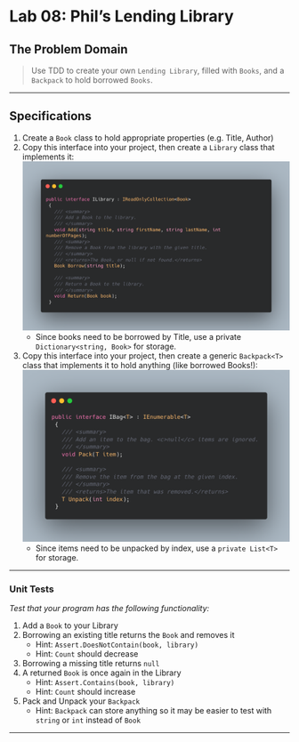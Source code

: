 # Lab 08: Phil’s Lending Library

## The Problem Domain

> Use TDD to create your own `Lending Library`, filled with `Books`, and a `Backpack` to hold borrowed `Books`.

---

## Specifications

1. Create a `Book` class to hold appropriate properties (e.g. Title, Author)
2. Copy this interface into your project, then create a `Library` class that implements it:
    ![Interface One](./img/lending-library-interface1.png)
    - Since books need to be borrowed by Title, use a private `Dictionary<string, Book>` for storage.
3. Copy this interface into your project, then create a generic `Backpack<T>` class that implements it to hold anything (like borrowed Books!):
    ![Interface Two](./img/lending-library-interface2.png)
    - Since items need to be unpacked by index, use a `private List<T>` for storage.

---

### Unit Tests

*Test that your program has the following functionality:*

1. Add a `Book` to your Library
2. Borrowing an existing title returns the `Book` and removes it
    - Hint: `Assert.DoesNotContain(book, library)`
    - Hint: `Count` should decrease
3. Borrowing a missing title returns `null`
4. A returned `Book` is once again in the Library
    - Hint: `Assert.Contains(book, library)`
    - Hint: `Count` should increase
5. Pack and Unpack your `Backpack`
    - Hint: `Backpack` can store anything so it may be easier to test with `string` or `int` instead of `Book`

---
